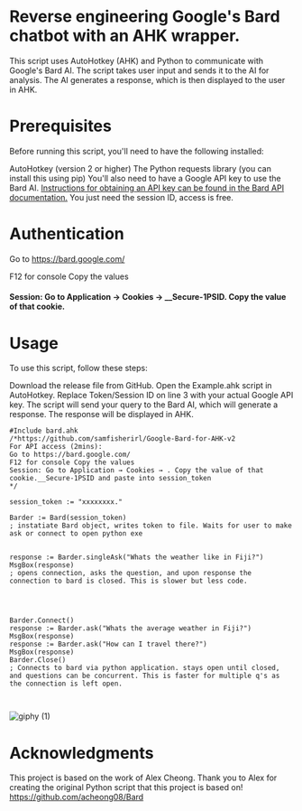  

# Reverse engineering Google's Bard chatbot with an AHK wrapper.

This script uses AutoHotkey (AHK) and Python to communicate with Google's Bard AI. The script takes user input and sends it to the AI for analysis. The AI generates a response, which is then displayed to the user in AHK.

# Prerequisites
Before running this script, you'll need to have the following installed:

AutoHotkey (version 2 or higher)
The Python requests library (you can install this using pip)
You'll also need to have a Google API key to use the Bard AI. [Instructions for obtaining an API key can be found in the Bard API documentation.](https://github.com/acheong08/Bard)
You just need the session ID, access is free. 

# Authentication
Go to https://bard.google.com/

F12 for console
Copy the values
<h4>Session: Go to Application → Cookies → __Secure-1PSID. Copy the value of that cookie.<h4>


# Usage
To use this script, follow these steps:

Download the release file from GitHub.
Open the Example.ahk script in AutoHotkey.
Replace Token/Session ID on line 3 with your actual Google API key.
The script will send your query to the Bard AI, which will generate a response. The response will be displayed in AHK.
 
```autohotkey
#Include bard.ahk
/*https://github.com/samfisherirl/Google-Bard-for-AHK-v2 
For API access (2mins):
Go to https://bard.google.com/
F12 for console Copy the values
Session: Go to Application → Cookies → . Copy the value of that cookie.__Secure-1PSID and paste into session_token
*/

session_token := "xxxxxxxx."

Barder := Bard(session_token)
; instatiate Bard object, writes token to file. Waits for user to make ask or connect to open python exe


response := Barder.singleAsk("Whats the weather like in Fiji?")
MsgBox(response)
; opens connection, asks the question, and upon response the connection to bard is closed. This is slower but less code.




Barder.Connect()
response := Barder.ask("Whats the average weather in Fiji?")
MsgBox(response)
response := Barder.ask("How can I travel there?")
MsgBox(response)
Barder.Close() 
; Connects to bard via python application. stays open until closed, and questions can be concurrent. This is faster for multiple q's as the connection is left open.
 


```

 ![giphy (1)](https://github.com/samfisherirl/Google-Bard-for-AHK-v2/assets/98753696/b308323b-aafb-48e3-b436-ac5dc62659a8)

# Acknowledgments
This project is based on the work of Alex Cheong. Thank you to Alex for creating the original Python script that this project is based on!
https://github.com/acheong08/Bard



